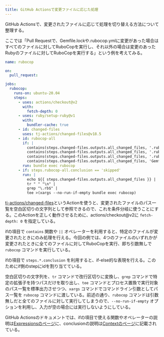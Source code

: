 ```yaml
---
title: GitHub Actionsで変更ファイルに応じた処理
---
```


GitHub Actionsで、変更されたファイルに応じて処理を切り替える方法について整理する。

ここでは「Pull Requestで、Gemfile.lockや.rubocop.ymlに変更があった場合はすべてのファイルに対してRuboCopを実行し、それ以外の場合は変更のあったRubyのファイルに対してRuboCopを実行する」という例を考えてみる。

```yaml
name: rubocop

on:
  pull_request:

jobs:
  rubocop:
    runs-on: ubuntu-20.04
    steps:
      - uses: actions/checkout@v2
        with:
          fetch-depth: 0
      - uses: ruby/setup-ruby@v1
        with:
          bundler-cache: true
      - id: changed-files
        uses: tj-actions/changed-files@v18.5
      - id: rubocop-all
        if: |
          contains(steps.changed-files.outputs.all_changed_files, '.rubocop_todo.yml') ||
          contains(steps.changed-files.outputs.all_changed_files, '.rubocop.yml') ||
          contains(steps.changed-files.outputs.all_changed_files, '.ruby-version') ||
          contains(steps.changed-files.outputs.all_changed_files, 'Gemfile.lock')
        run: bundle exec rubocop
      - if: steps.rubocop-all.conclusion == 'skipped'
        run: |
          echo ${{ steps.changed-files.outputs.all_changed_files }} |
          tr " " "\n" |
          grep "\.rb$" |
          tee >(xargs --no-run-if-empty bundle exec rubocop)
```

[tj-actions/changed-files](https://github.com/tj-actions/changed-files)というActionを使うと、変更されたファイルのパス一覧を空白区切りの文字列として参照できるので、これを条件分岐に使うことにする。このActionを正しく動作させるために、actions/checkout@v2に `fetch-depth: 0` を指定している。

ifの項目で `contains` 関数や `||` オペレーターを利用すると、特定のファイルが変更されたときにのみ処理を行える。今回の例では、4つのファイルのいずれかが変更されたときに全てのファイルに対してRuboCopを実行、即ち引数無しで `rubocop` コマンドを実行している。

ifの項目で `steps.*.conclusion` を利用すると、if-else的な表現を行える。このためにif側のstepにidを割り当てている。

空白区切りの文字列を、`tr` コマンドで改行区切りに変換し、`grep` コマンドで特定の拡張子を持つパスだけを取り出し、`tee` コマンドとプロセス置換で実行対象のパス一覧を標準出力させつつ、`xargs` コマンドでコマンドライン引数としてパス一覧を `rubocop` コマンドに渡している。前述の通り、`rubocop` コマンドは引数無しだと全てのファイルに対して実行してしまうので、`--no-run-if-empty` オプションを利用し、入力が空の場合には実行しないようにしている。

GitHub Actionsのドキュメントでは、ifの項目で使える関数やオペレーターの説明は[Expressionsのページ](https://docs.github.com/en/actions/learn-github-actions/expressions)に、conclusionの説明は[Contextのページ](https://docs.github.com/en/actions/learn-github-actions/contexts)に記載されている。
